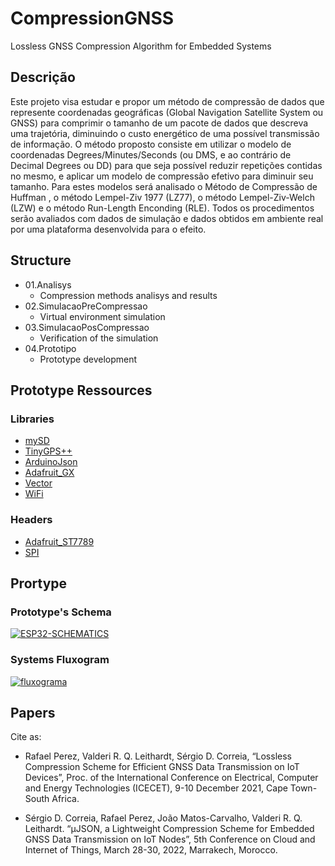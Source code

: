 # CompressionGNSS
Lossless GNSS Compression Algorithm for  Embedded Systems 

## Descrição
Este projeto visa estudar e propor um método de compressão de dados que represente coordenadas geográficas (Global Navigation Satellite System ou GNSS) para comprimir o tamanho de um pacote de dados que descreva uma trajetória, diminuindo o custo energético de uma possível transmissão de informação. O método proposto consiste em utilizar o modelo de coordenadas Degrees/Minutes/Seconds (ou DMS, e ao contrário de Decimal Degrees ou DD) para que seja possível reduzir repetições contidas no mesmo, e aplicar um modelo de compressão efetivo para diminuir seu tamanho. Para estes modelos será analisado o Método de Compressão de Huffman , o método Lempel-Ziv 1977 (LZ77), o método Lempel-Ziv-Welch (LZW) e o método Run-Length Enconding (RLE). Todos os procedimentos serão avaliados com dados de simulação e dados obtidos em ambiente real por uma plataforma desenvolvida para o efeito.




## Structure

* 01.Analisys
  * Compression methods analisys and results
* 02.SimulacaoPreCompressao
  * Virtual environment simulation 
* 03.SimulacaoPosCompressao
  * Verification of the simulation 
* 04.Prototipo
  * Prototype development 


## Prototype Ressources

### Libraries
* [mySD][1]
* [TinyGPS++][2]
* [ArduinoJson][3]
* [Adafruit_GX][4]
* [Vector][6]
* [WiFi][8]

### Headers
* [Adafruit_ST7789][5]
* [SPI][7]

[1]: https://github.com/nhatuan84/esp32-micro-sdcard "mySD"
[2]: https://github.com/mikalhart/TinyGPSPlus "TinyGPS++"
[3]: https://github.com/bblanchon/ArduinoJson "ArduinoJson"
[4]: https://github.com/adafruit/Adafruit-GFX-Library "Adafruit_GX"
[5]: https://github.com/adafruit/Adafruit-ST7735-Library/blob/master/Adafruit_ST7789.h "Adafruit_ST7789"
[6]: https://github.com/janelia-arduino/Vector "Vector"
[7]: https://github.com/arduino/ArduinoCore-avr/blob/master/libraries/SPI/src/SPI.h "SPI"
[8]: https://github.com/arduino-libraries/WiFi "WiFi"



## Prortype
### Prototype's Schema
<div>
  <a href="https://ibb.co/2dFKKq1"><img src="https://i.ibb.co/SB6vvN4/ESP32-SCHEMATICS.jpg" alt="ESP32-SCHEMATICS" border="0" class="center"></a>
</div>


### Systems Fluxogram
<div>
  <a href="https://ibb.co/2PBGwB5"><img src="https://i.ibb.co/0Z3Hk3Q/fluxograma.png" alt="fluxograma" border="0" class="center"></a>
</div>


## Papers

Cite as:

* Rafael Perez, Valderi R. Q. Leithardt, Sérgio D. Correia, “Lossless Compression  Scheme for Efficient GNSS Data Transmission on IoT Devices”, Proc. of the International Conference on Electrical, Computer and Energy Technologies (ICECET), 9-10 December 2021, Cape Town-South Africa. 

* Sérgio D. Correia, Rafael Perez, João Matos-Carvalho, Valderi R. Q. Leithardt. “µJSON, a Lightweight Compression Scheme for Embedded GNSS Data Transmission on IoT Nodes”, 5th Conference on Cloud and Internet of Things, March 28-30, 2022, Marrakech, Morocco.
